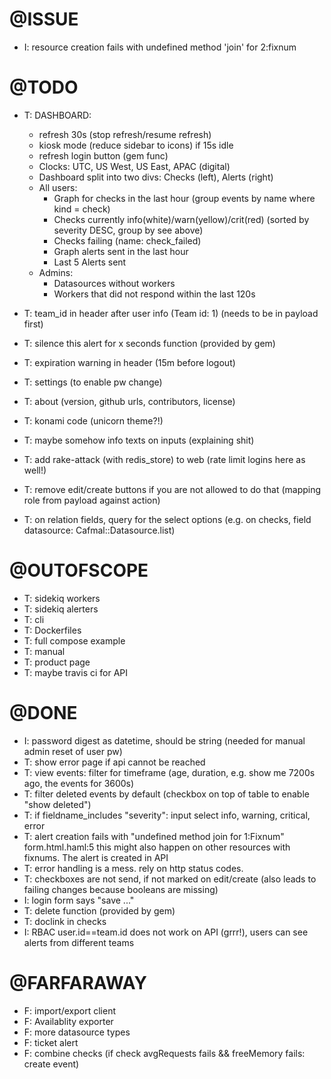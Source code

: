 # @ISSUE
 - I: resource creation fails with undefined method 'join' for 2:fixnum

# @TODO
  - T: DASHBOARD:
    - refresh 30s (stop refresh/resume refresh)
    - kiosk mode (reduce sidebar to icons) if 15s idle
    - refresh login button (gem func)
    - Clocks: UTC, US West, US East, APAC (digital)
    - Dashboard split into two divs: Checks (left), Alerts (right)
    - All users:
      - Graph for checks in the last hour (group events by name where kind = check)
      - Checks currently info(white)/warn(yellow)/crit(red) (sorted by severity DESC, group by see above)
      - Checks failing (name: check_failed)
      - Graph alerts sent in the last hour
      - Last 5 Alerts sent
    - Admins:
      - Datasources without workers
      - Workers that did not respond within the last 120s


  - T: team_id in header after user info (Team id: 1) (needs to be in payload first)
  - T: silence this alert for x seconds function (provided by gem)
  - T: expiration warning in header (15m before logout)
  - T: settings (to enable pw change)
  - T: about (version, github urls, contributors, license)
  - T: konami code (unicorn theme?!)
  - T: maybe somehow info texts on inputs (explaining shit)
  - T: add rake-attack (with redis_store) to web (rate limit logins here as well!)
  - T: remove edit/create buttons if you are not allowed to do that (mapping role from payload against action)
  - T: on relation fields, query for the select options (e.g. on checks, field datasource: Cafmal::Datasource.list)

# @OUTOFSCOPE
  - T: sidekiq workers
  - T: sidekiq alerters
  - T: cli
  - T: Dockerfiles
  - T: full compose example
  - T: manual
  - T: product page
  - T: maybe travis ci for API

# @DONE
  - I: password digest as datetime, should be string (needed for manual admin reset of user pw)
  - T: show error page if api cannot be reached
  - T: view events: filter for timeframe (age, duration, e.g. show me 7200s ago, the events for 3600s)
  - T: filter deleted events by default (checkbox on top of table to enable "show deleted")
  - T: if fieldname_includes "severity": input select info, warning, critical, error
  - T: alert creation fails with "undefined method join for 1:Fixnum" form.html.haml:5
      this might also happen on other resources with fixnums. The alert is created in API
  - T: error handling is a mess. rely on http status codes.
  - T: checkboxes are not send, if not marked on edit/create (also leads to failing changes because booleans are missing)
  - I: login form says "save ..."
  - T: delete function (provided by gem)
  - T: doclink in checks
  - I: RBAC user.id==team.id does not work on API (grrr!), users can see alerts from different teams

# @FARFARAWAY
  - F: import/export client
  - F: Availablity exporter
  - F: more datasource types
  - F: ticket alert
  - F: combine checks (if check avgRequests fails && freeMemory fails: create event)

